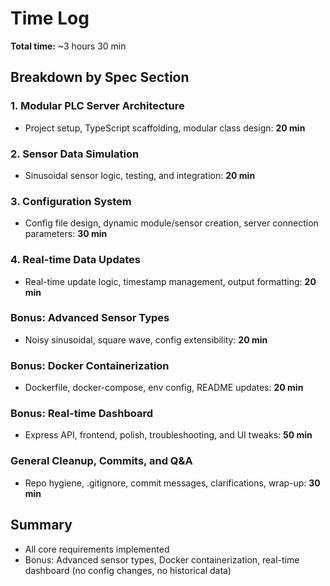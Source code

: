 # Time Log

**Total time:** ~3 hours 30 min

## Breakdown by Spec Section

### 1. Modular PLC Server Architecture
- Project setup, TypeScript scaffolding, modular class design: **20 min**

### 2. Sensor Data Simulation
- Sinusoidal sensor logic, testing, and integration: **20 min**

### 3. Configuration System
- Config file design, dynamic module/sensor creation, server connection parameters: **30 min**

### 4. Real-time Data Updates
- Real-time update logic, timestamp management, output formatting: **20 min**

### Bonus: Advanced Sensor Types
- Noisy sinusoidal, square wave, config extensibility: **20 min**

### Bonus: Docker Containerization
- Dockerfile, docker-compose, env config, README updates: **20 min**

### Bonus: Real-time Dashboard
- Express API, frontend, polish, troubleshooting, and UI tweaks: **50 min**

### General Cleanup, Commits, and Q&A
- Repo hygiene, .gitignore, commit messages, clarifications, wrap-up: **30 min**

## Summary
- All core requirements implemented
- Bonus: Advanced sensor types, Docker containerization, real-time dashboard (no config changes, no historical data)